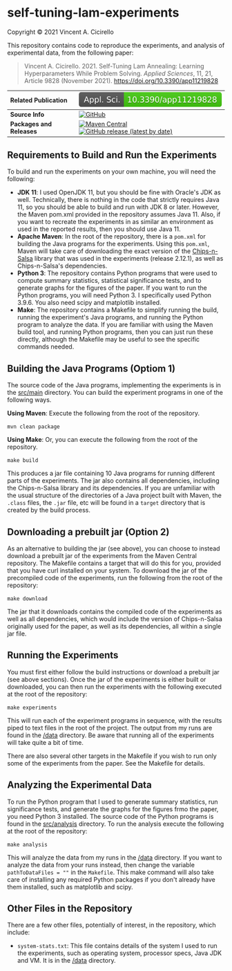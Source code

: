 # self-tuning-lam-experiments

Copyright &copy; 2021 Vincent A. Cicirello

This repository contains code to reproduce the experiments, and analysis of 
experimental data, from the following paper:

> Vincent A. Cicirello. 2021. Self-Tuning Lam Annealing: Learning Hyperparameters While Problem Solving. *Applied Sciences*, 11, 21, Article 9828 (November 2021). https://doi.org/10.3390/app11219828 

| __Related Publication__ | [![DOI](doi.svg)](https://doi.org/10.3390/app11219828) |
| :--- | :--- |
| __Source Info__ | [![GitHub](https://img.shields.io/github/license/cicirello/self-tuning-lam-experiments)](LICENSE) |
| __Packages and Releases__ | [![Maven Central](https://img.shields.io/maven-central/v/org.cicirello/self-tuning-lam-experiments.svg?label=Maven%20Central)](https://search.maven.org/artifact/org.cicirello/self-tuning-lam-experiments) [![GitHub release (latest by date)](https://img.shields.io/github/v/release/cicirello/self-tuning-lam-experiments?logo=GitHub)](https://github.com/cicirello/self-tuning-lam-experiments/releases) |

## Requirements to Build and Run the Experiments

To build and run the experiments on your own machine, you will need the following:
* __JDK 11__: I used OpenJDK 11, but you should be fine with Oracle's 
  JDK as well. Technically, there is nothing in the code that strictly 
  requires Java 11, so you should be able to build and run with JDK 8 
  or later. However, the Maven pom.xml provided in the repository assumes 
  Java 11. Also, if you want to recreate the experiments in as similar an 
  environment as used in the reported results, then you should use Java 11.
* __Apache Maven__: In the root of the repository, there is a `pom.xml` 
  for building the Java programs for the experiments. Using this `pom.xml`, 
  Maven will take care of downloading the exact version of 
  the [Chips-n-Salsa](https://chips-n-salsa.cicirello.org/) library that was 
  used in the experiments (release 2.12.1), as well as Chips-n-Salsa's 
  dependencies. 
* __Python 3__: The repository contains Python programs that were used to 
  compute summary statistics, statistical significance tests, and to generate
  graphs for the figures of the paper. If you want to run the Python programs, 
  you will need Python 3. I specifically used Python 3.9.6. You also need scipy 
  and matplotlib installed.
* __Make__: The repository contains a Makefile to simplify running the build, 
  running the experiment's Java programs, and running the Python program to 
  analyze the data. If you are familiar with using the Maven build tool, 
  and running Python programs, then you can just run these directly, although 
  the Makefile may be useful to see the specific commands needed.

## Building the Java Programs (Optiom 1)

The source code of the Java programs, implementing the experiments
is in the [src/main](src/main) directory.  You can build the experiment 
programs in one of the following ways.

__Using Maven__: Execute the following from the root of the
repository.

```shell
mvn clean package
```

__Using Make__: Or, you can execute the following from the root
of the repository.

```shell
make build
```

This produces a jar file containing 10 Java programs for running 
different parts of the experiments. The jar also contains all
dependencies, including the Chips-n-Salsa library and its dependencies.
If you are unfamiliar with the usual structure of the directories of 
a Java project built with Maven, the `.class` files, the `.jar` file, 
etc will be found in a `target` directory that is created by the 
build process.

## Downloading a prebuilt jar (Option 2)

As an alternative to building the jar (see above), you can choose to instead
download a prebuilt jar of the experiments from the Maven Central repository.
The Makefile contains a target that will do this for you, provided that you have
curl installed on your system. To download the jar of the precompiled code of 
the experiments, run the following from the root of the repository:

```shell
make download
```

The jar that it downloads contains the compiled code of the experiments as well
as all dependencies, which would include the version of Chips-n-Salsa originally used
for the paper, as well as its dependencies, all within a single jar file.

## Running the Experiments

You must first either follow the build instructions or download a prebuilt jar (see above
sections). Once the jar of the experiments is either built or downloaded, you can then run 
the experiments with the following executed at the root of the repository:

```shell
make experiments
```

This will run each of the experiment programs in sequence, 
with the results piped to text files in the root of the project. The 
output from my runs are found in the [/data](data) directory. Be aware that
running all of the experiments will take quite a bit of time.

There are also several other targets in the Makefile if you wish to 
run only some of the experiments from the paper. See the Makefile for
details.

## Analyzing the Experimental Data

To run the Python program that I used to generate summary statistics, run 
significance tests, and generate the graphs for the figures frmo the paper,
you need Python 3 installed. The source code of the Python programs is 
found in the [src/analysis](src/analysis) directory.  To run the analysis
execute the following at the root of the repository:

```shell
make analysis
```

This will analyze the data from my runs in the [/data](data) directory.
If you want to analyze the data from your runs instead, then change the variable
`pathToDataFiles = ""` in the `Makefile`. This make command will also take
care of installing any required Python packages if you don't already have them
installed, such as matplotlib and scipy.

## Other Files in the Repository

There are a few other files, potentially of interest, in the repository,
which include:
* `system-stats.txt`: This file contains details of the system I 
  used to run the experiments, such as operating system, processor 
  specs, Java JDK and VM. It is in the [/data](data) directory.
